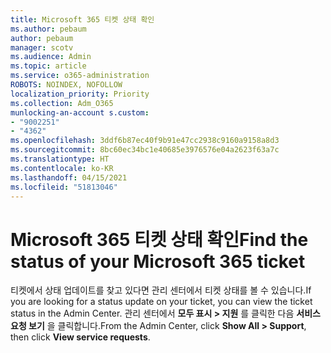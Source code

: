 ```yaml
---
title: Microsoft 365 티켓 상태 확인
ms.author: pebaum
author: pebaum
manager: scotv
ms.audience: Admin
ms.topic: article
ms.service: o365-administration
ROBOTS: NOINDEX, NOFOLLOW
localization_priority: Priority
ms.collection: Adm_O365
munlocking-an-account s.custom:
- "9002251"
- "4362"
ms.openlocfilehash: 3ddf6b87ec40f9b91e47cc2938c9160a9158a8d3
ms.sourcegitcommit: 8bc60ec34bc1e40685e3976576e04a2623f63a7c
ms.translationtype: HT
ms.contentlocale: ko-KR
ms.lasthandoff: 04/15/2021
ms.locfileid: "51813046"
---
```

# <a name="find-the-status-of-your-microsoft-365-ticket"></a><span data-ttu-id="edf9c-102">Microsoft 365 티켓 상태 확인</span><span class="sxs-lookup"><span data-stu-id="edf9c-102">Find the status of your Microsoft 365 ticket</span></span>

<span data-ttu-id="edf9c-103">티켓에서 상태 업데이트를 찾고 있다면 관리 센터에서 티켓 상태를 볼 수 있습니다.</span><span class="sxs-lookup"><span data-stu-id="edf9c-103">If you are looking for a status update on your ticket, you can view the ticket status in the Admin Center.</span></span> <span data-ttu-id="edf9c-104">관리 센터에서 **모두 표시 > 지원** 를 클릭한 다음 **서비스 요청 보기** 을 클릭합니다.</span><span class="sxs-lookup"><span data-stu-id="edf9c-104">From the Admin Center, click **Show All > Support**, then click **View service requests**.</span></span>
